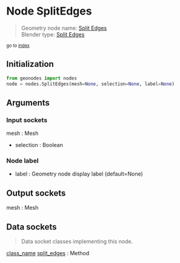 
# Node SplitEdges

> Geometry node name: [Split Edges](https://docs.blender.org/manual/en/latest/modeling/geometry_nodes/material/split_edges.html)<br>
  Blender type: [Split Edges](https://docs.blender.org/api/current/bpy.types.GeometryNodeSplitEdges.html)
  
<sub>go to [index](/docs/index.md)</sub>

## Initialization

```python
from geonodes import nodes
node = nodes.SplitEdges(mesh=None, selection=None, label=None)
```



## Arguments


### Input sockets

mesh : Mesh
- selection : Boolean

### Node label

- label : Geometry node display label (default=None)

## Output sockets

mesh : Mesh

## Data sockets

> Data socket classes implementing this node.
  
[class_name](/docs/sockets/Mesh.md) [split_edges](/docs/sockets/Mesh.md#split_edges) : Method


